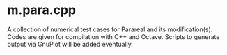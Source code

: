 # m.para.cpp
A collection of numerical test cases for Parareal and its modification(s). Codes are given for compilation with C++ and Octave. Scripts to generate output via GnuPlot will be added eventually.
